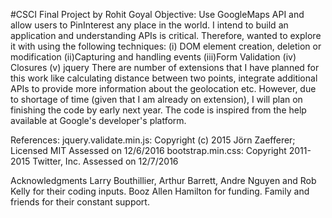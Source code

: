 #CSCI Final Project by Rohit Goyal
Objective: Use GoogleMaps API and allow users to PinInterest any place in the world. I intend to build an application and understanding APIs
is critical. Therefore, wanted to explore it with using the following techniques: 
   (i) DOM element creation, deletion or modification
   (ii)Capturing and handling events
   (iii)Form Validation
   (iv) Closures
   (v) jquery
There are number of extensions that I have planned for this work like calculating distance between two points, integrate additional APIs to
provide more information about the geolocation etc. However, due to shortage of time (given that I am already on extension), I will plan on
finishing the code by early next year. The code is inspired from the help available at Google's developer's platform.

References:
jquery.validate.min.js: Copyright (c) 2015 Jörn Zaefferer; Licensed MIT Assessed on 12/6/2016
bootstrap.min.css: Copyright 2011-2015 Twitter, Inc. Assessed on 12/7/2016

Acknowledgments
Larry Bouthillier, Arthur Barrett, Andre Nguyen and Rob Kelly for their coding inputs. Booz Allen Hamilton for funding. Family and friends for their
constant support. 